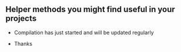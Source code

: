 ## Helper methods you might find useful in your projects

- Compilation has just started and will be updated regularly

- Thanks



